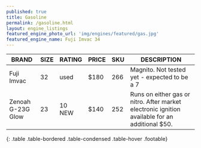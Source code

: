 ```yaml
---
published: true
title: Gasoline
permalink: /gasoline.html
layout: engine_listings
featured_engine_photo_url: 'img/engines/featured/gas.jpg'
featured_engine_name: Fuji Imvac 34
---
```



















BRAND              |  SIZE   |  RATING  |  PRICE  |  SKU   |   DESCRIPTION
-------------------|---------|----------|---------|--------|------------------- 
Fuji Imvac         | 32      | used     | $180    | 266    | Magnito.  Not tested yet - expected to be a 7                                  
Zenoah G-23G Glow  | 23      | 10 NEW   | $140    | 252    | Runs on either gas or nitro. After market electronic ignition available for an additional $50.
{: .table .table-bordered .table-condensed .table-hover .footable}
